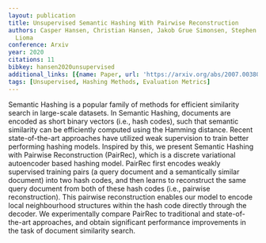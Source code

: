 ```yaml
---
layout: publication
title: Unsupervised Semantic Hashing With Pairwise Reconstruction
authors: Casper Hansen, Christian Hansen, Jakob Grue Simonsen, Stephen Alstrup, Christina
  Lioma
conference: Arxiv
year: 2020
citations: 11
bibkey: hansen2020unsupervised
additional_links: [{name: Paper, url: 'https://arxiv.org/abs/2007.00380'}]
tags: [Unsupervised, Hashing Methods, Evaluation Metrics]
---
```

Semantic Hashing is a popular family of methods for efficient similarity
search in large-scale datasets. In Semantic Hashing, documents are encoded as
short binary vectors (i.e., hash codes), such that semantic similarity can be
efficiently computed using the Hamming distance. Recent state-of-the-art
approaches have utilized weak supervision to train better performing hashing
models. Inspired by this, we present Semantic Hashing with Pairwise
Reconstruction (PairRec), which is a discrete variational autoencoder based
hashing model. PairRec first encodes weakly supervised training pairs (a query
document and a semantically similar document) into two hash codes, and then
learns to reconstruct the same query document from both of these hash codes
(i.e., pairwise reconstruction). This pairwise reconstruction enables our model
to encode local neighbourhood structures within the hash code directly through
the decoder. We experimentally compare PairRec to traditional and
state-of-the-art approaches, and obtain significant performance improvements in
the task of document similarity search.